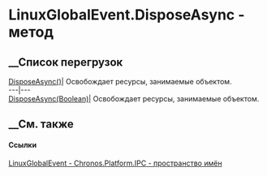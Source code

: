 # LinuxGlobalEvent.DisposeAsync - метод
##  __Список перегрузок
[DisposeAsync()](M_Chronos_Platform_IPC_GlobalEventBase_DisposeAsync.htm)|
Освобождает ресурсы, занимаемые объектом.  
---|---  
[DisposeAsync(Boolean)](M_Chronos_Platform_IPC_LinuxGlobalEvent_DisposeAsync.htm)|
Освобождает ресурсы, занимаемые объектом.  
##  __См. также
#### Ссылки
[LinuxGlobalEvent - ](T_Chronos_Platform_IPC_LinuxGlobalEvent.htm)
[Chronos.Platform.IPC - пространство имён](N_Chronos_Platform_IPC.htm)
